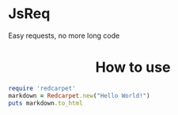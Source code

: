 # JsReq
Easy requests, no more long code
<br>
<h1 align="center">How to use</h1>

```ruby
require 'redcarpet'
markdown = Redcarpet.new("Hello World!")
puts markdown.to_html
```
